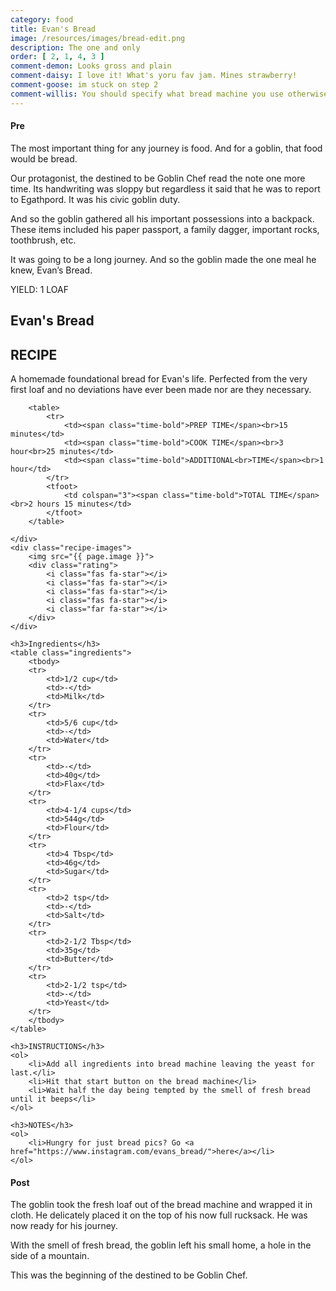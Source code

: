 ```yaml
---
category: food
title: Evan's Bread
image: /resources/images/bread-edit.png
description: The one and only
order: [ 2, 1, 4, 3 ]
comment-demon: Looks gross and plain
comment-daisy: I love it! What's yoru fav jam. Mines strawberry!
comment-goose: im stuck on step 2
comment-willis: You should specify what bread machine you use otherwise this recipe is useless.
---
```


#### Pre
The most important thing for any journey is food. And for a goblin, that food would be bread.

Our protagonist, the destined to be Goblin Chef read the note one more time. Its handwriting was sloppy but regardless it said that he was to report to Egathpord. It was his civic goblin duty.

And so the goblin gathered all his important possessions into a backpack. These items included his paper passport, a family dagger, important rocks, toothbrush, etc.

It was going to be a long journey. And so the goblin made the one meal he knew, Evan’s Bread. 

<div class="recipe">
    <span class="yield">YIELD: 1 LOAF</span>
    <div class="recipe-text">
        <h2>Evan's Bread</h2>
        <h2>RECIPE</h2>
        <p>A homemade foundational bread for Evan's life. Perfected from the very first loaf and no deviations have ever been made nor are they necessary.</p>
        
        <table>
            <tr>
                <td><span class="time-bold">PREP TIME</span><br>15 minutes</td>
                <td><span class="time-bold">COOK TIME</span><br>3 hour<br>25 minutes</td>
                <td><span class="time-bold">ADDITIONAL<br>TIME</span><br>1 hour</td>
            </tr>
            <tfoot>
                <td colspan="3"><span class="time-bold">TOTAL TIME</span><br>2 hours 15 minutes</td>
            </tfoot>
        </table>
     
    </div>
    <div class="recipe-images">
        <img src="{{ page.image }}">
        <div class="rating">
            <i class="fas fa-star"></i>
            <i class="fas fa-star"></i>
            <i class="fas fa-star"></i>
            <i class="fas fa-star"></i>
            <i class="far fa-star"></i>
        </div>
    </div>

    <h3>Ingredients</h3>
    <table class="ingredients">
        <tbody>
        <tr>
            <td>1/2 cup</td>
            <td>-</td>
            <td>Milk</td>
        </tr>
        <tr>
            <td>5/6 cup</td>
            <td>-</td>
            <td>Water</td>
        </tr>
        <tr>
            <td>-</td>
            <td>40g</td>
            <td>Flax</td>
        </tr>
        <tr>
            <td>4-1/4 cups</td>
            <td>544g</td>
            <td>Flour</td>
        </tr>
        <tr>
            <td>4 Tbsp</td>
            <td>46g</td>
            <td>Sugar</td>
        </tr>
        <tr>
            <td>2 tsp</td>
            <td>-</td>
            <td>Salt</td>
        </tr>
        <tr>
            <td>2-1/2 Tbsp</td>
            <td>35g</td>
            <td>Butter</td>
        </tr>
        <tr>
            <td>2-1/2 tsp</td>
            <td>-</td>
            <td>Yeast</td>
        </tr>
        </tbody>
    </table>

    <h3>INSTRUCTIONS</h3>
    <ol>
        <li>Add all ingredients into bread machine leaving the yeast for last.</li>
        <li>Hit that start button on the bread machine</li>
        <li>Wait half the day being tempted by the smell of fresh bread until it beeps</li>
    </ol>

    <h3>NOTES</h3>
    <ol>
        <li>Hungry for just bread pics? Go <a href="https://www.instagram.com/evans_bread/">here</a></li>
    </ol>

    

</div>

#### Post
The goblin took the fresh loaf out of the bread machine and wrapped it in cloth. He delicately placed it on the top of his now full rucksack. He was now ready for his journey. 

With the smell of fresh bread, the goblin left his small home, a hole in the side of a mountain. 

This was the beginning of the destined to be Goblin Chef.
